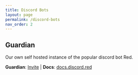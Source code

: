 ```yaml
---
title: Discord Bots
layout: page
permalink: /discord-bots
nav_order: 2
---
```


## Guardian
Our own self hosted instance of the popular discord bot Red.


 **Guardian**: [Invite][GuardianInvite] | **Docs**: [docs.discord.red][RedDocs] 


[GuardianImage]: https://encrypted-tbn0.gstatic.com/images?q=tbn:ANd9GcQnZBUt2Srd87biqWhJ_MgVHGYvX_Spc50f1w
[GuardianInvite]: https://discord.com/oauth2/authorize?client_id=1181304647508574248&scope=bot+applications.commands&permissions=8
[RedDocs]: https://docs.discord.red/en/stable/


